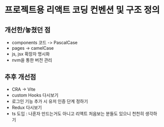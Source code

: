 # 프로젝트용 리액트 코딩 컨벤션 및 구조 정의

## 개선한/놓쳤던 점

- components 코드 -> PascalCase
- pages -> camelCase
- js, jsx 확장자 명시화
- nvm을 통한 버전 관리

## 추후 개선점

- CRA -> Vite
- custom Hooks 다시보기
- 로그인 기능 추가 시 유저 인증 단계 정하기
- Redux 다시보기
- ts 도입 : 나혼자 만드는거도 아니고 리액트 처음보는 분들도 있으니 천천히 생각하기
